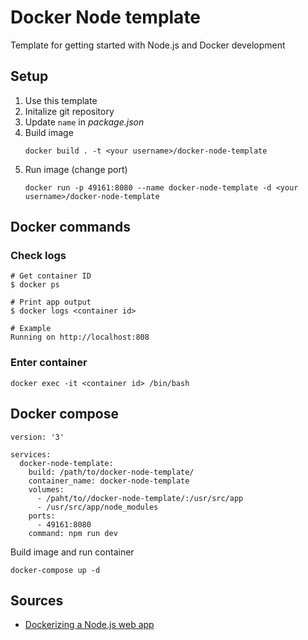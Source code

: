 # Docker Node template
Template for getting started with Node.js and Docker development

## Setup

1. Use this template
2. Initalize git repository
3. Update `name` in *package.json* 
4. Build image
    ```
    docker build . -t <your username>/docker-node-template
    ```
5. Run image (change port)
    ```
    docker run -p 49161:8080 --name docker-node-template -d <your username>/docker-node-template
    ```

## Docker commands

### Check logs

``` 
# Get container ID
$ docker ps

# Print app output
$ docker logs <container id>

# Example
Running on http://localhost:808
```

### Enter container

```
docker exec -it <container id> /bin/bash
```

## Docker compose 

```
version: '3'

services:
  docker-node-template: 
    build: /path/to/docker-node-template/
    container_name: docker-node-template
    volumes:
      - /paht/to//docker-node-template/:/usr/src/app
      - /usr/src/app/node_modules
    ports:
      - 49161:8080
    command: npm run dev
```


Build image and run container
```
docker-compose up -d 
```

## Sources 

* [Dockerizing a Node.js web app](https://nodejs.org/en/docs/guides/nodejs-docker-webapp)